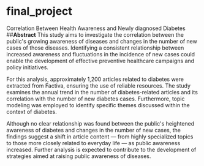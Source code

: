 # final_project
Correlation Between  Health Awareness and Newly diagnosed Diabetes
##**Abstract**
This study aims to investigate the correlation between the public's growing awareness of diseases and changes in the number of new cases of those diseases. Identifying a consistent relationship between increased awareness and fluctuations in the incidence of new cases could enable the development of effective preventive healthcare campaigns and policy initiatives.

For this analysis, approximately 1,200 articles related to diabetes were extracted from Factiva, ensuring the use of reliable resources. The study examines the annual trend in the number of diabetes-related articles and its correlation with the number of new diabetes cases. Furthermore, topic modeling was employed to identify specific themes discussed within the context of diabetes.

Although no clear relationship was found between the public's heightened awareness of diabetes and changes in the number of new cases, the findings suggest a shift in article content — from highly specialized topics to those more closely related to everyday life — as public awareness increased. Further analysis is expected to contribute to the development of strategies aimed at raising public awareness of diseases.
